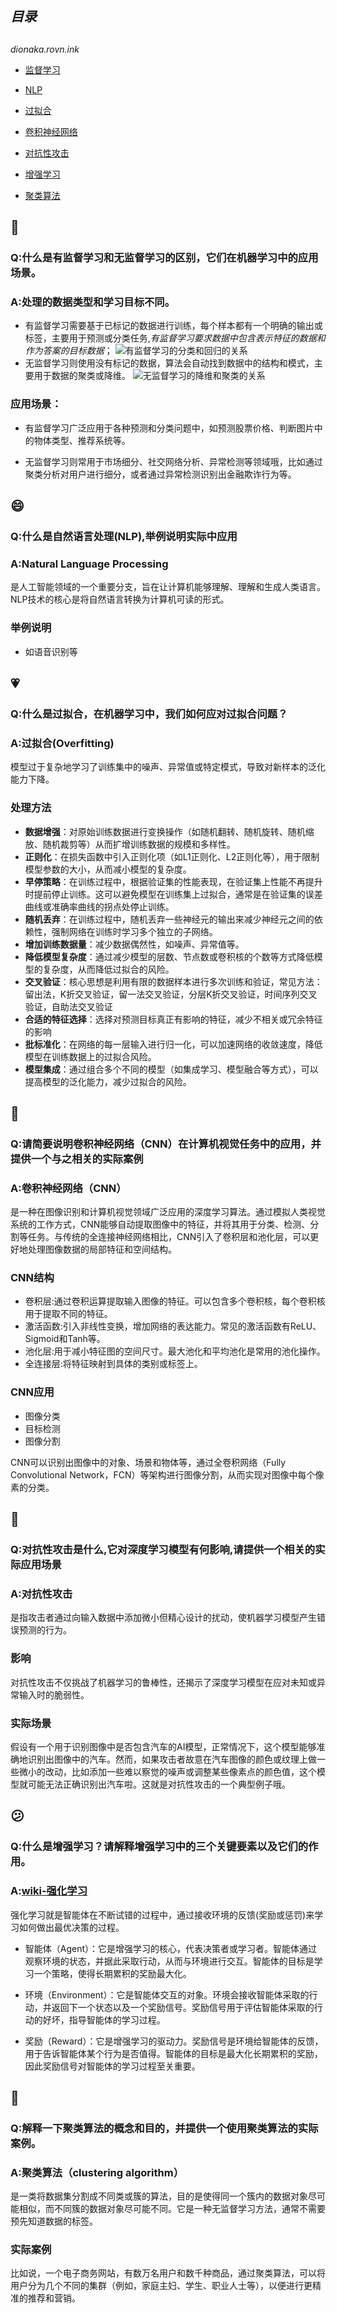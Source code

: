 ## ***目录***
##

*dionaka.rovn.ink*
 - [监督学习](#starstruck)

 - [NLP](#smile)

 - [过拟合](#heartpulse)

 - [卷积神经网络](#shrimp)

 - [对抗性攻击](#ninja)

 - [增强学习](#confused)

 - [聚类算法](#drooling_face)

## :star_struck:
### Q:什么是有监督学习和无监督学习的区别，它们在机器学习中的应用场景。
### A:处理的数据类型和学习目标不同。
- 有监督学习需要基于已标记的数据进行训练，每个样本都有一个明确的输出或标签，主要用于预测或分类任务,*有监督学习要求数据中包含表示特征的数据和作为答案的目标数据*；
![有监督学习的分类和回归的关系](imgs/111.jpg)
- 无监督学习则使用没有标记的数据，算法会自动找到数据中的结构和模式，主要用于数据的聚类或降维。
![无监督学习的降维和聚类的关系](imgs/111(1).jpg)
### 应用场景：
- 有监督学习广泛应用于各种预测和分类问题中，如预测股票价格、判断图片中的物体类型、推荐系统等。

- 无监督学习则常用于市场细分、社交网络分析、异常检测等领域哦，比如通过聚类分析对用户进行细分，或者通过异常检测识别出金融欺诈行为等。




## :smile:
### Q:什么是自然语言处理(NLP),举例说明实际中应用
### A:Natural Language Processing
是人工智能领域的一个重要分支，旨在让计算机能够理解、理解和生成人类语言。NLP技术的核心是将自然语言转换为计算机可读的形式。
### 举例说明
- 如语音识别等


## :heartpulse:
### Q:什么是过拟合，在机器学习中，我们如何应对过拟合问题？
### A:过拟合(Overfitting)
模型过于复杂地学习了训练集中的噪声、异常值或特定模式，导致对新样本的泛化能力下降。
### 处理方法
- **数据增强**：对原始训练数据进行变换操作（如随机翻转、随机旋转、随机缩放、随机裁剪等）从而扩增训练数据的规模和多样性。
- **正则化**：在损失函数中引入正则化项（如L1正则化、L2正则化等），用于限制模型参数的大小，从而减小模型的复杂度。
- **早停策略**：在训练过程中，根据验证集的性能表现，在验证集上性能不再提升时提前停止训练。这可以避免模型在训练集上过拟合，通常是在验证集的误差曲线或准确率曲线的拐点处停止训练。
- **随机丢弃**：在训练过程中，随机丢弃一些神经元的输出来减少神经元之间的依赖性，强制网络在训练时学习多个独立的子网络。
- **增加训练数据量**：减少数据偶然性，如噪声、异常值等。
- **降低模型复杂度**：通过减少模型的层数、节点数或卷积核的个数等方式降低模型的复杂度，从而降低过拟合的风险。
- **交叉验证**：核心思想是利用有限的数据样本进行多次训练和验证，常见方法：留出法，K折交叉验证，留一法交叉验证，分层K折交叉验证，时间序列交叉验证，自助法交叉验证
- **合适的特征选择**：选择对预测目标真正有影响的特征，减少不相关或冗余特征的影响
- **批标准化**：在网络的每一层输入进行归一化，可以加速网络的收敛速度，降低模型在训练数据上的过拟合风险。
- **模型集成**：通过组合多个不同的模型（如集成学习、模型融合等方式），可以提高模型的泛化能力，减少过拟合的风险。


## :shrimp:
### Q:请简要说明卷积神经网络（CNN）在计算机视觉任务中的应用，并提供一个与之相关的实际案例
### A:卷积神经网络（CNN）
是一种在图像识别和计算机视觉领域广泛应用的深度学习算法。通过模拟人类视觉系统的工作方式，CNN能够自动提取图像中的特征，并将其用于分类、检测、分割等任务。与传统的全连接神经网络相比，CNN引入了卷积层和池化层，可以更好地处理图像数据的局部特征和空间结构。
### CNN结构
 - 卷积层:通过卷积运算提取输入图像的特征。可以包含多个卷积核，每个卷积核用于提取不同的特征。
 - 激活函数:引入非线性变换，增加网络的表达能力。常见的激活函数有ReLU、Sigmoid和Tanh等。
 - 池化层:用于减小特征图的空间尺寸。最大池化和平均池化是常用的池化操作。
 - 全连接层:将特征映射到具体的类别或标签上。
### CNN应用
 - 图像分类
 - 目标检测
 - 图像分割

CNN可以识别出图像中的对象、场景和物体等，通过全卷积网络（Fully Convolutional Network，FCN）等架构进行图像分割，从而实现对图像中每个像素的分类。



## :ninja:
### Q:对抗性攻击是什么,它对深度学习模型有何影响,请提供一个相关的实际应用场景
### A:对抗性攻击
是指攻击者通过向输入数据中添加微小但精心设计的扰动，使机器学习模型产生错误预测的行为。
### 影响
对抗性攻击不仅挑战了机器学习的鲁棒性，还揭示了深度学习模型在应对未知或异常输入时的脆弱性。
### 实际场景
假设有一个用于识别图像中是否包含汽车的AI模型，正常情况下，这个模型能够准确地识别出图像中的汽车。然而，如果攻击者故意在汽车图像的颜色或纹理上做一些微小的改动，比如添加一些难以察觉的噪声或调整某些像素点的颜色值，这个模型就可能无法正确识别出汽车啦。这就是对抗性攻击的一个典型例子哦。



## :confused:
### Q:什么是增强学习？请解释增强学习中的三个关键要素以及它们的作用。
### A:[wiki-强化学习](https://zh.wikipedia.org/wiki/%E5%BC%BA%E5%8C%96%E5%AD%A6%E4%B9%A0)

强化学习就是智能体在不断试错的过程中，通过接收环境的反馈(奖励或惩罚)来学习如何做出最优决策的过程。

- 智能体（Agent）：它是增强学习的核心，代表决策者或学习者。智能体通过观察环境的状态，并据此采取行动，从而与环境进行交互。智能体的目标是学习一个策略，使得长期累积的奖励最大化。

- 环境（Environment）：它是智能体交互的对象。环境会接收智能体采取的行动，并返回下一个状态以及一个奖励信号。奖励信号用于评估智能体采取的行动的好坏，指导智能体的学习过程。

- 奖励（Reward）：它是增强学习的驱动力。奖励信号是环境给智能体的反馈，用于告诉智能体某个行为是否值得。智能体的目标是最大化长期累积的奖励，因此奖励信号对智能体的学习过程至关重要。

## :drooling_face:
### Q:解释一下聚类算法的概念和目的，并提供一个使用聚类算法的实际案例。
### A:聚类算法（clustering algorithm）
是一类将数据集分割成不同类或簇的算法，目的是使得同一个簇内的数据对象尽可能相似，而不同簇的数据对象尽可能不同。它是一种无监督学习方法，通常不需要预先知道数据的标签。
### 实际案例
比如说，一个电子商务网站，有数万名用户和数千种商品，通过聚类算法，可以将用户分为几个不同的集群（例如，家庭主妇、学生、职业人士等），以便进行更精准的推荐和营销。
